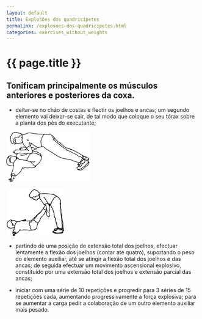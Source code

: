 ```yaml
---
layout: default
title: Explosões dos quadricípetes
permalink: /explosoes-dos-quadricipetes.html
categories: exercises_without_weights
---
```


# {{ page.title }}

## Tonificam principalmente os músculos anteriores e posteriores da coxa.

* deitar-se no chão de costas e flectir os joelhos e ancas; um segundo elemento vai deixar-se cair, de tal modo que coloque o seu tórax sobre a planta dos pés do executante;

![Explosões dos quadricípetes](assets/explosoes-dos-isquiotibiais_clip_image002.gif)

![Explosões dos quadricípetes](assets/explosoes-dos-isquiotibiais_clip_image004.gif)

* partindo de uma posição de extensão total dos joelhos, efectuar lentamente a flexão dos joelhos (contar até quatro), suportando o peso do elemento auxiliar, até se atingir a flexão total dos joelhos e das ancas; de seguida efectuar um movimento ascensional explosivo, constituído por uma extensão total dos joelhos e extensão parcial das ancas;

* iniciar com uma série de 10 repetições e progredir para 3 séries de 15 repetições cada, aumentando progressivamente a força explosiva; para se aumentar a carga pedir a colaboração de um outro elemento auxiliar mais pesado.
